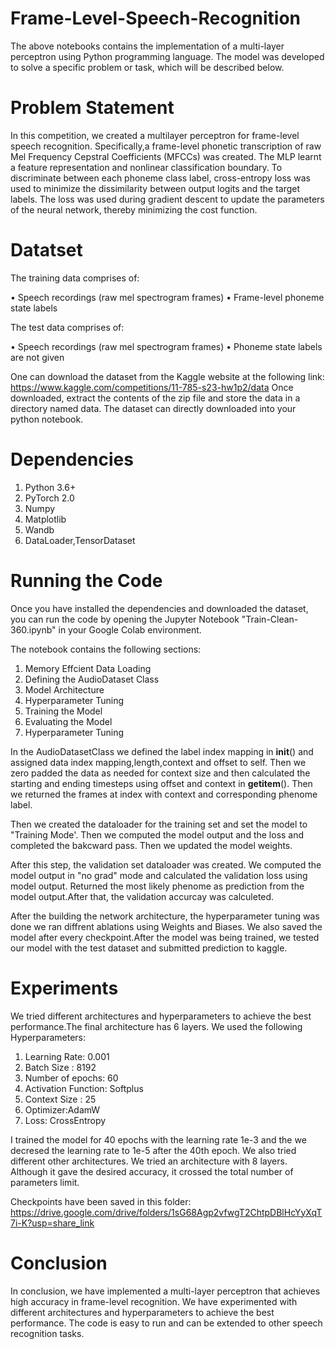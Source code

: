 # Frame-Level-Speech-Recognition

The above notebooks contains the implementation of a multi-layer perceptron using Python programming language. The model was developed to solve a specific problem or task, which will be described below.

# Problem Statement
In this competition, we created a multilayer perceptron for frame-level speech recognition. Specifically,a frame-level phonetic transcription of raw Mel Frequency Cepstral Coefficients (MFCCs) was created. The MLP learnt a feature representation and nonlinear classification boundary. To discriminate between each phoneme class label, cross-entropy loss was used to minimize the dissimilarity between output logits and the target labels. The loss was used during gradient descent to update the parameters of the neural network, thereby minimizing the cost function.

# Datatset
 The training data comprises of:
 
• Speech recordings (raw mel spectrogram frames)
• Frame-level phoneme state labels

The test data comprises of:

• Speech recordings (raw mel spectrogram frames)
• Phoneme state labels are not given

One can download the dataset from the Kaggle website at the following link: https://www.kaggle.com/competitions/11-785-s23-hw1p2/data Once downloaded, extract the contents of the zip file and store the data in a directory named data. The dataset can directly downloaded into your python notebook.

# Dependencies

1. Python 3.6+
2. PyTorch 2.0
3. Numpy
4. Matplotlib
5. Wandb
6. DataLoader,TensorDataset


# Running the Code
Once you have installed the dependencies and downloaded the dataset, you can run the code by opening the Jupyter Notebook "Train-Clean-360.ipynb" in your Google Colab environment. 

The notebook contains the following sections:

1. Memory Effcient Data Loading
2. Defining the AudioDataset Class
4. Model Architecture
5. Hyperparameter Tuning
6. Training the Model
7. Evaluating the Model
8. Hyperparameter Tuning


In the AudioDatasetClass we defined the label index mapping in __init__() and assigned data index mapping,length,context and offset to self. Then we zero padded the data as needed for context size and then calculated the starting and ending timesteps using offset and context in __getitem__(). Then we returned the frames at index with context and corresponding phenome label.

Then we created the dataloader for the training set and set the model to "Training Mode'. Then we computed the model output and the loss and completed the bakcward pass. Then we updated the model weights.

After this step, the validation set dataloader was created. We computed the model output in "no grad" mode and calculated the validation loss using model output. Returned the most likely phenome as prediction from the model output.After that, the validation accurcay was calculeted.

After the building the network architecture, the hyperparameter tuning was done we ran diffrent ablations using Weights and Biases. We also saved the model after every checkpoint.After the model was being trained, we tested our model with the test dataset and submitted prediction to kaggle.

# Experiments

We tried different architectures and hyperparameters to achieve the best performance.The final architecture has 6 layers. We used the following Hyperparameters: 
1. Learning Rate: 0.001
2. Batch Size : 8192
3. Number of epochs: 60
4. Activation Function: Softplus
5. Context Size : 25
6. Optimizer:AdamW
7. Loss: CrossEntropy

I trained the model for 40 epochs with the learning rate 1e-3 and the we decresed the learning rate to 1e-5 after the 40th epoch.
We also tried different other architectures. We tried an architecture with 8 layers. Although it gave the desired accuracy, it crossed the total number of parameters limit.

Checkpoints have been saved in this folder: https://drive.google.com/drive/folders/1sG68Agp2vfwgT2ChtpDBlHcYyXqT7i-K?usp=share_link

# Conclusion
In conclusion, we have implemented a multi-layer perceptron that achieves high accuracy in frame-level recognition. We have experimented with different architectures and hyperparameters to achieve the best performance. The code is easy to run and can be extended to other speech recognition tasks.




